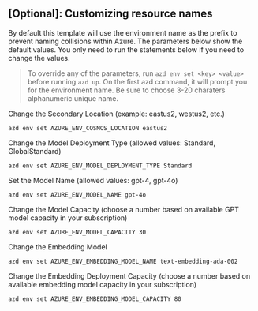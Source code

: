 ## [Optional]: Customizing resource names 

By default this template will use the environment name as the prefix to prevent naming collisions within Azure. The parameters below show the default values. You only need to run the statements below if you need to change the values. 


> To override any of the parameters, run `azd env set <key> <value>` before running `azd up`. On the first azd command, it will prompt you for the environment name. Be sure to choose 3-20 charaters alphanumeric unique name. 


Change the Secondary Location (example: eastus2, westus2, etc.)

```shell
azd env set AZURE_ENV_COSMOS_LOCATION eastus2
```

Change the Model Deployment Type (allowed values: Standard, GlobalStandard)

```shell
azd env set AZURE_ENV_MODEL_DEPLOYMENT_TYPE Standard
```

Set the Model Name (allowed values: gpt-4, gpt-4o)

```shell
azd env set AZURE_ENV_MODEL_NAME gpt-4o
```

Change the Model Capacity (choose a number based on available GPT model capacity in your subscription)

```shell
azd env set AZURE_ENV_MODEL_CAPACITY 30
```

Change the Embedding Model 

```shell
azd env set AZURE_ENV_EMBEDDING_MODEL_NAME text-embedding-ada-002
```

Change the Embedding Deployment Capacity (choose a number based on available embedding model capacity in your subscription)

```shell
azd env set AZURE_ENV_EMBEDDING_MODEL_CAPACITY 80
```
